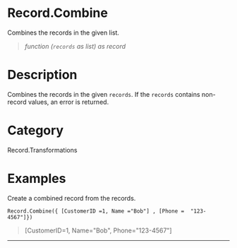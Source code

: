# Record.Combine
Combines the records in the given list.
> _function (<code>records</code> as list) as record_

# Description 
Combines the records in the given <code>records</code>. If the <code>records</code> contains non-record values, an error is returned.
# Category 
Record.Transformations
# Examples 
Create a combined record from the records.
```
Record.Combine({ [CustomerID =1, Name ="Bob"] , [Phone =  "123-4567"]})
```
> [CustomerID=1, Name="Bob", Phone="123-4567"]
***
